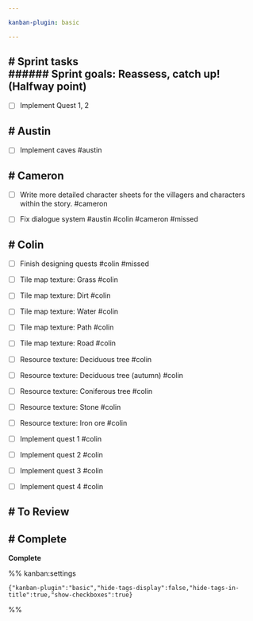 ```yaml
---

kanban-plugin: basic

---
```


## # Sprint tasks<br>###### Sprint goals: Reassess, catch up! (Halfway point)

- [ ] Implement Quest 1, 2


## # Austin

- [ ] Implement caves #austin


## # Cameron

- [ ] Write more detailed character sheets for the villagers and characters within the story. #cameron
- [ ] Fix dialogue system #austin #colin #cameron  #missed


## # Colin

- [ ] Finish designing quests #colin #missed
- [ ] Tile map texture: Grass #colin
- [ ] Tile map texture: Dirt #colin
- [ ] Tile map texture: Water #colin
- [ ] Tile map texture: Path #colin
- [ ] Tile map texture: Road #colin
- [ ] Resource texture: Deciduous tree #colin
- [ ] Resource texture: Deciduous tree (autumn) #colin
- [ ] Resource texture: Coniferous tree #colin
- [ ] Resource texture: Stone #colin
- [ ] Resource texture: Iron ore #colin
- [ ] Implement quest 1 #colin
- [ ] Implement quest 2 #colin
- [ ] Implement quest 3 #colin
- [ ] Implement quest 4 #colin


## # To Review



## # Complete

**Complete**




%% kanban:settings
```
{"kanban-plugin":"basic","hide-tags-display":false,"hide-tags-in-title":true,"show-checkboxes":true}
```
%%